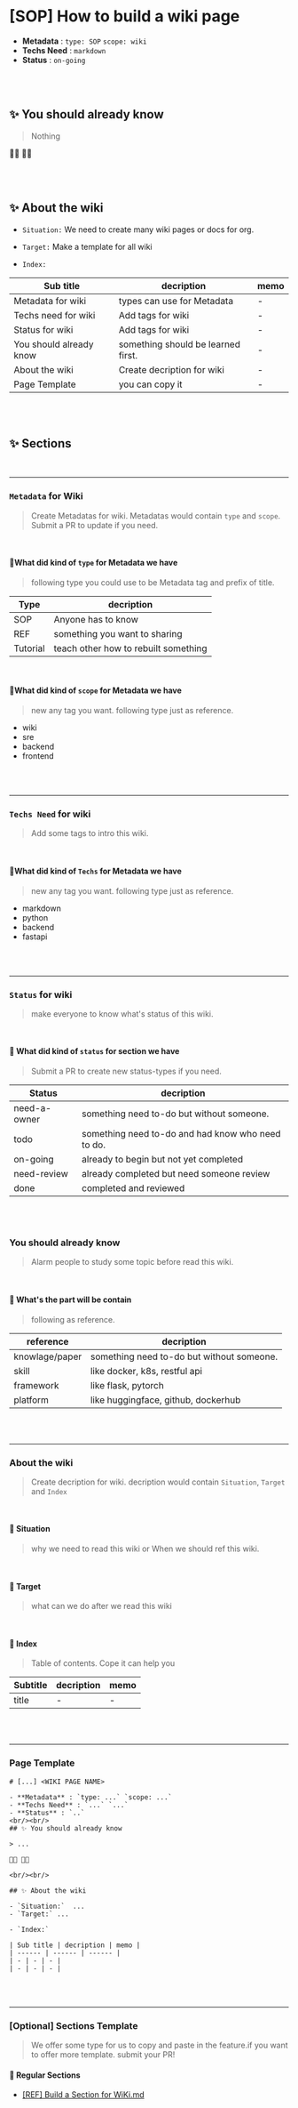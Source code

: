# [SOP] How to build a wiki page

- **Metadata** : `type: SOP` `scope: wiki` 
- **Techs Need** : `markdown` 
- **Status** : `on-going`

<br/><br/>
## ✨ You should already know

> Nothing

👩‍💻 👨‍💻

<br/><br/>
## ✨ About the wiki

- `Situation:`  We need to create many wiki pages or docs for org. 
- `Target:`  Make a template for all wiki

- `Index:`

| Sub title | decription | memo |
| ------ | ------ | ------ |
| Metadata for wiki | types can use for Metadata | - |
| Techs need for wiki | Add tags for wiki | - |
| Status for wiki | Add tags for wiki | - |
| You should already know | something should be learned first. | - |
| About the wiki | Create decription for wiki | - |
| Page Template | you can copy it | - |

<br/><br/>
## ✨  Sections

<br/>

---

### **`Metadata` for Wiki**
> Create Metadatas for wiki.
> Metadatas would contain `type` and `scope`.
> Submit a PR to update if you need.

<br/>

####  📝What did kind of `type` for Metadata we have
> following type you could use to be Metadata tag and prefix of title.

| Type | decription | 
| ------ | ------ | 
| SOP | Anyone has to know |
| REF | something you want to sharing | 
| Tutorial | teach other how to rebuilt something |

<br/>

####  📝What did kind of `scope` for Metadata we have
> new any tag you want.
> following type just as reference.
- wiki
- sre
- backend
- frontend

<br/><br/>

---
### **`Techs Need` for wiki**
> Add some tags to intro this wiki.

<br/>



####  📝What did kind of `Techs` for Metadata we have
> new any tag you want.
> following type just as reference.
- markdown
- python
- backend
- fastapi

<br/><br/>

---
### **`Status` for wiki**
> make everyone to know what's status of this wiki.

<br/>

####  📝 What did kind of `status` for section we have
> Submit a PR to create new status-types if you need.

| Status | decription | 
| ------ | ------ | 
| need-a-owner | something need to-do but without someone. |
| todo | something need to-do and had know who need to do. | 
| on-going | already to begin but not yet completed |
| need-review | already completed but need someone review |
| done | completed and reviewed |

<br/><br/>

### **You should already know**
> Alarm people to study some topic before read this wiki.

<br/>

####  📝 What's the part will be contain
> following as reference.

| reference | decription | 
| ------ | ------ | 
| knowlage/paper | something need to-do but without someone. |
| skill | like docker, k8s, restful api| 
| framework | like flask, pytorch | 
| platform | like huggingface, github, dockerhub | 

<br/><br/>

---
### **About the wiki**
> Create decription for wiki.
> decription would contain `Situation`, `Target` and `Index`

<br/>

####  📝 Situation
> why we need to read this wiki or When we should ref this wiki.

<br/>

####  📝 Target
> what can we do after we read this wiki

<br/>

####  📝 Index
> Table of contents.
> Cope it can help you

| Subtitle | decription | memo |
| ------ | ------ | ------ |
| title | - | - |



<br/><br/>

---
### **Page Template**

```
# [...] <WIKI PAGE NAME>

- **Metadata** : `type: ...` `scope: ...` 
- **Techs Need** : `...` `...`
- **Status** : `..`
<br/><br/>
## ✨ You should already know

> ...

👩‍💻 👨‍💻

<br/><br/>

## ✨ About the wiki

- `Situation:`  ... 
- `Target:` ...

- `Index:`

| Sub title | decription | memo |
| ------ | ------ | ------ |
| - | - | - |
| - | - | - |

```

<br/><br/>

---
### **[Optional] Sections Template**
> We offer some type for us to copy and paste in the feature.if you want to offer more template. submit your PR!

####  📝 Regular Sections
- [[REF] Build a Section for WiKi.md]()
